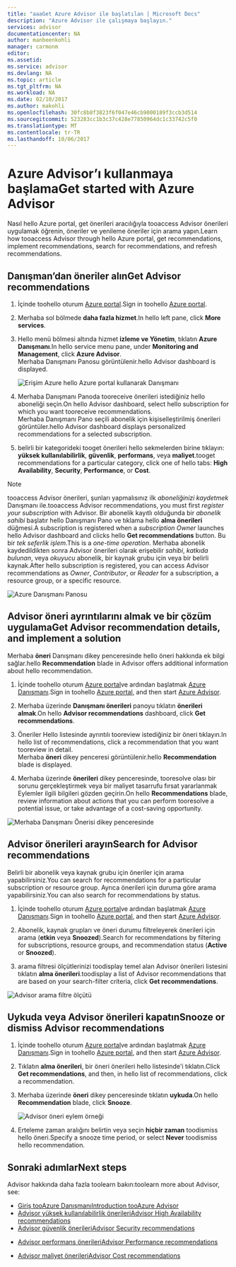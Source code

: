 ```yaml
---
title: "aaaGet Azure Advisor ile başlatılan | Microsoft Docs"
description: "Azure Advisor ile çalışmaya başlayın."
services: advisor
documentationcenter: NA
author: manbeenkohli
manager: carmonm
editor: 
ms.assetid: 
ms.service: advisor
ms.devlang: NA
ms.topic: article
ms.tgt_pltfrm: NA
ms.workload: NA
ms.date: 02/10/2017
ms.author: makohli
ms.openlocfilehash: 30fc8b8f3823f6f047e46cb9000189f3ccb3d514
ms.sourcegitcommit: 523283cc1b3c37c428e77850964dc1c33742c5f0
ms.translationtype: MT
ms.contentlocale: tr-TR
ms.lasthandoff: 10/06/2017
---
```

# <a name="get-started-with-azure-advisor"></a><span data-ttu-id="0c88b-103">Azure Advisor’ı kullanmaya başlama</span><span class="sxs-lookup"><span data-stu-id="0c88b-103">Get started with Azure Advisor</span></span>

<span data-ttu-id="0c88b-104">Nasıl hello Azure portal, get önerileri aracılığıyla tooaccess Advisor önerileri uygulamak öğrenin, öneriler ve yenileme öneriler için arama yapın.</span><span class="sxs-lookup"><span data-stu-id="0c88b-104">Learn how tooaccess Advisor through hello Azure portal, get recommendations, implement recommendations, search for recommendations, and refresh recommendations.</span></span>

## <a name="get-advisor-recommendations"></a><span data-ttu-id="0c88b-105">Danışman’dan öneriler alın</span><span class="sxs-lookup"><span data-stu-id="0c88b-105">Get Advisor recommendations</span></span>

1. <span data-ttu-id="0c88b-106">İçinde toohello oturum [Azure portal](https://portal.azure.com).</span><span class="sxs-lookup"><span data-stu-id="0c88b-106">Sign in toohello [Azure portal](https://portal.azure.com).</span></span>

2. <span data-ttu-id="0c88b-107">Merhaba sol bölmede **daha fazla hizmet**.</span><span class="sxs-lookup"><span data-stu-id="0c88b-107">In hello left pane, click **More services**.</span></span>

3. <span data-ttu-id="0c88b-108">Hello menü bölmesi altında hizmet **izleme ve Yönetim**, tıklatın **Azure Danışmanı**.</span><span class="sxs-lookup"><span data-stu-id="0c88b-108">In hello service menu pane, under **Monitoring and Management**, click **Azure Advisor**.</span></span>  
 <span data-ttu-id="0c88b-109">Merhaba Danışmanı Panosu görüntülenir.</span><span class="sxs-lookup"><span data-stu-id="0c88b-109">hello Advisor dashboard is displayed.</span></span>

   ![Erişim Azure hello Azure portal kullanarak Danışmanı](./media/advisor-overview/advisor-azure-portal-menu.png) 

4. <span data-ttu-id="0c88b-111">Merhaba Danışmanı Panoda tooreceive önerileri istediğiniz hello aboneliği seçin.</span><span class="sxs-lookup"><span data-stu-id="0c88b-111">On hello Advisor dashboard, select hello subscription for which you want tooreceive recommendations.</span></span>  
<span data-ttu-id="0c88b-112">Merhaba Danışmanı Pano seçili abonelik için kişiselleştirilmiş önerileri görüntüler.</span><span class="sxs-lookup"><span data-stu-id="0c88b-112">hello Advisor dashboard displays personalized recommendations for a selected subscription.</span></span> 

5. <span data-ttu-id="0c88b-113">belirli bir kategorideki tooget önerileri hello sekmelerden birine tıklayın: **yüksek kullanılabilirlik**, **güvenlik**, **performans**, veya **maliyet**.</span><span class="sxs-lookup"><span data-stu-id="0c88b-113">tooget recommendations for a particular category, click one of hello tabs: **High Availability**, **Security**, **Performance**, or **Cost**.</span></span>
 
> [!NOTE]
> <span data-ttu-id="0c88b-114">tooaccess Advisor önerileri, şunları yapmalısınız ilk *aboneliğinizi kaydetmek* Danışmanı ile.</span><span class="sxs-lookup"><span data-stu-id="0c88b-114">tooaccess Advisor recommendations, you must first *register your subscription* with Advisor.</span></span> <span data-ttu-id="0c88b-115">Bir abonelik kayıtlı olduğunda bir *abonelik sahibi* başlatır hello Danışmanı Pano ve tıklama hello **alma önerileri** düğmesi.</span><span class="sxs-lookup"><span data-stu-id="0c88b-115">A subscription is registered when a *subscription Owner* launches hello Advisor dashboard and clicks hello **Get recommendations** button.</span></span> <span data-ttu-id="0c88b-116">Bu bir *tek seferlik işlem*.</span><span class="sxs-lookup"><span data-stu-id="0c88b-116">This is a *one-time operation*.</span></span> <span data-ttu-id="0c88b-117">Merhaba abonelik kaydedildikten sonra Advisor önerileri olarak erişebilir *sahibi*, *katkıda bulunan*, veya *okuyucu* abonelik, bir kaynak grubu için veya bir belirli kaynak.</span><span class="sxs-lookup"><span data-stu-id="0c88b-117">After hello subscription is registered, you can access Advisor recommendations as *Owner*, *Contributor*, or *Reader* for a subscription, a resource group, or a specific resource.</span></span>

  ![Azure Danışmanı Panosu](./media/advisor-overview/advisor-all-tab.png)

## <a name="get-advisor-recommendation-details-and-implement-a-solution"></a><span data-ttu-id="0c88b-119">Advisor öneri ayrıntılarını almak ve bir çözüm uygulama</span><span class="sxs-lookup"><span data-stu-id="0c88b-119">Get Advisor recommendation details, and implement a solution</span></span>

<span data-ttu-id="0c88b-120">Merhaba **öneri** Danışmanı dikey penceresinde hello öneri hakkında ek bilgi sağlar.</span><span class="sxs-lookup"><span data-stu-id="0c88b-120">hello **Recommendation** blade in Advisor offers additional information about hello recommendation.</span></span> 

1. <span data-ttu-id="0c88b-121">İçinde toohello oturum [Azure portal](https://portal.azure.com)ve ardından başlatmak [Azure Danışmanı](https://aka.ms/azureadvisordashboard).</span><span class="sxs-lookup"><span data-stu-id="0c88b-121">Sign in toohello [Azure portal](https://portal.azure.com), and then start [Azure Advisor](https://aka.ms/azureadvisordashboard).</span></span>

2. <span data-ttu-id="0c88b-122">Merhaba üzerinde **Danışmanı önerileri** panoyu tıklatın **önerileri almak**.</span><span class="sxs-lookup"><span data-stu-id="0c88b-122">On hello **Advisor recommendations** dashboard, click **Get recommendations**.</span></span>

3. <span data-ttu-id="0c88b-123">Öneriler Hello listesinde ayrıntılı tooreview istediğiniz bir öneri tıklayın.</span><span class="sxs-lookup"><span data-stu-id="0c88b-123">In hello list of recommendations, click a recommendation that you want tooreview in detail.</span></span>  
<span data-ttu-id="0c88b-124">Merhaba **öneri** dikey penceresi görüntülenir.</span><span class="sxs-lookup"><span data-stu-id="0c88b-124">hello **Recommendation** blade is displayed.</span></span>

4. <span data-ttu-id="0c88b-125">Merhaba üzerinde **önerileri** dikey penceresinde, tooresolve olası bir sorunu gerçekleştirmek veya bir maliyet tasarrufu fırsat yararlanmak Eylemler ilgili bilgileri gözden geçirin.</span><span class="sxs-lookup"><span data-stu-id="0c88b-125">On hello **Recommendations** blade, review information about actions that you can perform tooresolve a potential issue, or take advantage of a cost-saving opportunity.</span></span> 
  
  ![Merhaba Danışmanı Önerisi dikey penceresinde](./media/advisor-overview/advisor-recommendation-action-example.png)

## <a name="search-for-advisor-recommendations"></a><span data-ttu-id="0c88b-127">Advisor önerileri arayın</span><span class="sxs-lookup"><span data-stu-id="0c88b-127">Search for Advisor recommendations</span></span>

<span data-ttu-id="0c88b-128">Belirli bir abonelik veya kaynak grubu için öneriler için arama yapabilirsiniz.</span><span class="sxs-lookup"><span data-stu-id="0c88b-128">You can search for recommendations for a particular subscription or resource group.</span></span> <span data-ttu-id="0c88b-129">Ayrıca önerileri için duruma göre arama yapabilirsiniz.</span><span class="sxs-lookup"><span data-stu-id="0c88b-129">You can also search for recommendations by status.</span></span>

1. <span data-ttu-id="0c88b-130">İçinde toohello oturum [Azure portal](https://portal.azure.com)ve ardından başlatmak [Azure Danışmanı](https://aka.ms/azureadvisordashboard).</span><span class="sxs-lookup"><span data-stu-id="0c88b-130">Sign in toohello [Azure portal](https://portal.azure.com), and then start [Azure Advisor](https://aka.ms/azureadvisordashboard).</span></span>

2. <span data-ttu-id="0c88b-131">Abonelik, kaynak grupları ve öneri durumu filtreleyerek önerileri için arama (**etkin** veya **Snoozed**).</span><span class="sxs-lookup"><span data-stu-id="0c88b-131">Search for recommendations by filtering for subscriptions, resource groups, and recommendation status (**Active** or **Snoozed**).</span></span>

3. <span data-ttu-id="0c88b-132">arama filtresi ölçütlerinizi toodisplay temel alan Advisor önerileri listesini tıklatın **alma önerileri**.</span><span class="sxs-lookup"><span data-stu-id="0c88b-132">toodisplay a list of Advisor recommendations that are based on your search-filter criteria, click **Get recommendations**.</span></span>

  ![Advisor arama filtre ölçütü](./media/advisor-get-started/advisor-search.png)

## <a name="snooze-or-dismiss-advisor-recommendations"></a><span data-ttu-id="0c88b-134">Uykuda veya Advisor önerileri kapatın</span><span class="sxs-lookup"><span data-stu-id="0c88b-134">Snooze or dismiss Advisor recommendations</span></span>

1. <span data-ttu-id="0c88b-135">İçinde toohello oturum [Azure portal](https://portal.azure.com)ve ardından başlatmak [Azure Danışmanı](https://aka.ms/azureadvisordashboard).</span><span class="sxs-lookup"><span data-stu-id="0c88b-135">Sign in toohello [Azure portal](https://portal.azure.com), and then start [Azure Advisor](https://aka.ms/azureadvisordashboard).</span></span>

2. <span data-ttu-id="0c88b-136">Tıklatın **alma önerileri**, bir öneri önerileri hello listesinde'i tıklatın.</span><span class="sxs-lookup"><span data-stu-id="0c88b-136">Click **Get recommendations**, and then, in hello list of recommendations, click a recommendation.</span></span>

3. <span data-ttu-id="0c88b-137">Merhaba üzerinde **öneri** dikey penceresinde tıklatın **uykuda**.</span><span class="sxs-lookup"><span data-stu-id="0c88b-137">On hello **Recommendation** blade, click **Snooze**.</span></span>  

   ![Advisor öneri eylem örneği](./media/advisor-get-started/advisor-snooze.png)

4. <span data-ttu-id="0c88b-139">Erteleme zaman aralığını belirtin veya seçin **hiçbir zaman** toodismiss hello öneri.</span><span class="sxs-lookup"><span data-stu-id="0c88b-139">Specify a snooze time period, or select **Never** toodismiss hello recommendation.</span></span>


## <a name="next-steps"></a><span data-ttu-id="0c88b-140">Sonraki adımlar</span><span class="sxs-lookup"><span data-stu-id="0c88b-140">Next steps</span></span>

<span data-ttu-id="0c88b-141">Advisor hakkında daha fazla toolearn bakın:</span><span class="sxs-lookup"><span data-stu-id="0c88b-141">toolearn more about Advisor, see:</span></span>
* [<span data-ttu-id="0c88b-142">Giriş tooAzure Danışmanı</span><span class="sxs-lookup"><span data-stu-id="0c88b-142">Introduction tooAzure Advisor</span></span>](advisor-overview.md)
* [<span data-ttu-id="0c88b-143">Advisor yüksek kullanılabilirlik önerileri</span><span class="sxs-lookup"><span data-stu-id="0c88b-143">Advisor High Availability recommendations</span></span>](advisor-high-availability-recommendations.md)
* [<span data-ttu-id="0c88b-144">Advisor güvenlik önerileri</span><span class="sxs-lookup"><span data-stu-id="0c88b-144">Advisor Security recommendations</span></span>](advisor-security-recommendations.md)
-  [<span data-ttu-id="0c88b-145">Advisor performans önerileri</span><span class="sxs-lookup"><span data-stu-id="0c88b-145">Advisor Performance recommendations</span></span>](advisor-performance-recommendations.md)
* [<span data-ttu-id="0c88b-146">Advisor maliyet önerileri</span><span class="sxs-lookup"><span data-stu-id="0c88b-146">Advisor Cost recommendations</span></span>](advisor-performance-recommendations.md)

